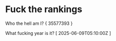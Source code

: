 # Fuck the rankings

Who the hell am I?
{ 35577393 }

What fucking year is it?
[ 2025-06-09T05:10:00Z ]
